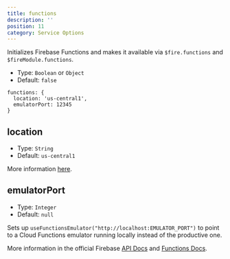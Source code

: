 ```yaml
---
title: functions
description: ''
position: 11
category: Service Options
---
```


Initializes Firebase Functions and makes it available via `$fire.functions` and `$fireModule.functions`.

- Type: `Boolean` or `Object`
- Default: `false`

```js[nuxt.config.js]
functions: {
  location: 'us-central1',
  emulatorPort: 12345
}
```

## location

- Type: `String`
- Default: `us-central1`

More information [here](https://firebase.google.com/docs/functions/locations).

## emulatorPort

- Type: `Integer`
- Default: `null`

Sets up `useFunctionsEmulator("http://localhost:EMULATOR_PORT")` to point to a Cloud Functions emulator running locally instead of the productive one.

More information in the official Firebase [API Docs](<https://firebase.google.com/docs/reference/android/com/google/firebase/functions/FirebaseFunctions.html#useFunctionsEmulator(java.lang.String)>) and [Functions Docs](https://firebase.google.com/docs/functions/local-emulator).
